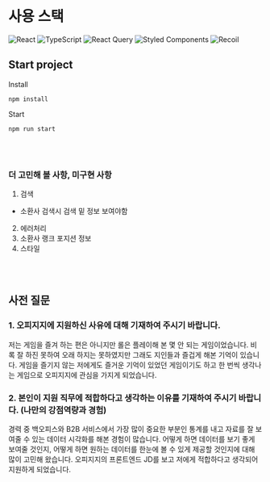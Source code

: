 # 사용 스택

![React](https://img.shields.io/badge/react-%2320232a.svg?style=for-the-badge&logo=react&logoColor=%2361DAFB)
![TypeScript](https://img.shields.io/badge/TypeScript-3178C6.svg?style=for-the-badge&logo=typescript&logoColor=white)
![React Query](https://img.shields.io/badge/React_Query-FF4154.svg?style=for-the-badge&logo=react-query&logoColor=white)
![Styled Components](https://img.shields.io/badge/styled_components-DB7093.svg?style=for-the-badge&logo=styled-components&logoColor=white)
![Recoil](https://img.shields.io/badge/Recoil-3578e5.svg?style=for-the-badge&logo=recoil&logoColor=white)

## Start project

Install

```
npm install
```

Start

```
npm run start
```

<br/><br/>

### 더 고민해 볼 사항, 미구현 사항

1. 검색

- 소환사 검색시 검색 밑 정보 보여야함

2. 에러처리
3. 소환사 랭크 포지션 정보
4. 스타일

<br/><br/>


## 사전 질문

### 1. 오피지지에 지원하신 사유에 대해 기재하여 주시기 바랍니다.

저는 게임을 즐겨 하는 편은 아니지만 롤은 플레이해 본 몇 안 되는 게임이었습니다. 비록 잘 하진 못하여 오래 하지는 못하였지만 그래도 지인들과 즐겁게 해본 기억이 있습니다. 게임을 즐기지 않는 저에게도 즐거운 기억이 있었던 게임이기도 하고 한 번씩 생각나는 게임으로 오피지지에 관심을 가지게 되었습니다.


### 2. 본인이 지원 직무에 적합하다고 생각하는 이유를 기재하여 주시기 바랍니다. (나만의 강점역량과 경험)

경력 중 백오피스와 B2B 서비스에서 가장 많이 중요한 부분인 통계를 내고 자료를 잘 보여줄 수 있는 데이터 시각화를 해본 경험이 많습니다. 어떻게 하면 데이터를 보기 좋게 보여줄 것인지, 어떻게 하면 원하는 데이터를 한눈에 볼 수 있게 제공할 것인지에 대해 많이 고민해 왔습니다. 오피지지의 프론트엔드 JD를 보고 저에게 적합하다고 생각되어 지원하게 되었습니다.